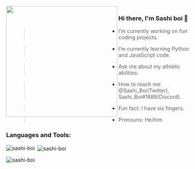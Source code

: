 <img align="left" width="300" height="300" src="https://c.tenor.com/3dB2M5AhM1YAAAAC/wow-cool.gif">

### Hi there, I'm Sashi boi  👋

- > I’m currently working on fun coding projects.
- > I’m currently learning Python and JavaScript code.
- > Ask me about my athletic abilities.
- > How to reach me: @Sashi_Boi(Twitter), Sashi_Boi#1689(Discord).
- > Fun fact: I have six fingers.
- > Pronouns: He/him

<h3 align="left">Languages and Tools:</h3>






<p><img align="left" src="https://github-readme-stats.vercel.app/api/top-langs?username=sashi-boi&show_icons=true&locale=en&layout=compact" alt="sashi-boi" /></p>

<p>&nbsp;<img align="center" src="https://github-readme-stats.vercel.app/api?username=sashi-boi&show_icons=true&locale=en" alt="sashi-boi" /></p>

<p><img align="center" src="https://github-readme-streak-stats.herokuapp.com/?user=sashi-boi&" alt="sashi-boi" /></p>
